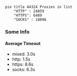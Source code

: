 
```mermaid
pie title 44324 Proxies in list
    "HTTP" : 24859
    "HTTPS": 6489
    "SOCKS" : 18096
```

### Some Info
#### Average Timeout

- mixed: 3.0s
- http: 1.5s
- https: 8.6s
- socks: 6.3s